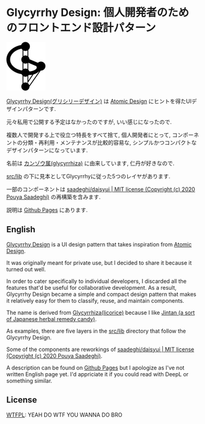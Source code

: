 # Glycyrrhy Design: 個人開発者のためのフロントエンド設計パターン

![Glycyrrhy Design Logo](./static/favicon.png)

[Glycyrrhy Design(グリシリーデザイン)](https://hand-accident.github.io/glycyrrhy-design)
は
[Atomic Design](https://atomicdesign.bradfrost.com/)
にヒントを得たUIデザインパターンです.

元々私用で公開する予定はなかったのですが,
いい感じになったので.

複数人で開発する上で役立つ特長をすべて捨て,
個人開発者にとって,
コンポーネントの分類・再利用・メンテナンスが比較的容易な,
シンプルかつコンパクトなデザインパターンになっています.

名前は
[カンゾウ属(glycyrrhiza)](https://ja.wikipedia.org/wiki/%E3%82%AB%E3%83%B3%E3%82%BE%E3%82%A6%E5%B1%9E)
に由来しています,
仁丹が好きなので.

[src/lib](https://github.com/hand-accident/glycyrrhy-design/tree/master/src/lib)
の下に見本としてGlycyrrhyに従った5つのレイヤがあります.

一部のコンポーネントは
[saadeghi/daisyui | MIT license (Copyright (c) 2020 Pouya Saadeghi)](https://github.com/saadeghi/daisyui)
の再構築を含みます.

説明は
[Github Pages](https://hand-accident.github.io/glycyrrhy-design)
にあります.

## English

[Glycyrrhy Design](https://hand-accident.github.io/glycyrrhy-design)
is a UI design pattern that takes inspiration from
[Atomic Design](https://atomicdesign.bradfrost.com/).

It was originally meant for private use,
but I decided to share it because it turned out well.

In order to cater specifically to individual developers,
I discarded all the features that'd be useful for collaborative development.
As a result, Glycyrrhy Design became a simple and compact design pattern that makes
it relatively easy for them to classify, reuse, and maintain components.

The name is derived from
[Glycyrrhiza(licorice)](https://en.wikipedia.org/wiki/Glycyrrhiza)
because I like
[Jintan (a sort of Japanese herbal remedy candy)](<https://en.wikipedia.org/wiki/Jintan_(Japanese_medicine)>).

As examples, there are five layers in the
[src/lib](https://github.com/hand-accident/glycyrrhy-design/tree/master/src/lib) directory
that follow the Glycyrrhy Design.

Some of the components are reworkings of
[saadeghi/daisyui | MIT license (Copyright (c) 2020 Pouya Saadeghi)](https://github.com/saadeghi/daisyui).

A description can be found on
[Github Pages](https://hand-accident.github.io/glycyrrhy-design)
but I apologize as I've not written English page yet.
I'd appriciate it if you could read with DeepL or something similar.

## License

[WTFPL](http://www.wtfpl.net/): YEAH DO WTF YOU WANNA DO BRO
